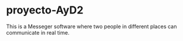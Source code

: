 # proyecto-AyD2
This is a Messeger software where two people in different places can communicate in real time.
